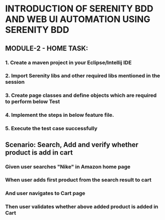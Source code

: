 # INTRODUCTION OF SERENITY BDD AND WEB UI AUTOMATION USING SERENITY BDD

## MODULE-2 - HOME TASK:
### 1. Create a maven project in your Eclipse/Intellij IDE

### 2. Import Serenity libs and other required libs mentioned in the session

### 3. Create page classes and define objects which are required to perform below Test

### 4. Implement the steps in below feature file.

### 5. Execute the test case successfully

## Scenario: Search, Add and verify whether product is add in cart

### Given user searches "Nike" in Amazon home page

### When user adds first product from the search result to cart

### And user navigates to Cart page

### Then user validates whether above added product is added in Cart
